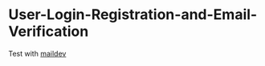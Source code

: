# User-Login-Registration-and-Email-Verification
Test with [maildev](https://github.com/maildev/maildev)
